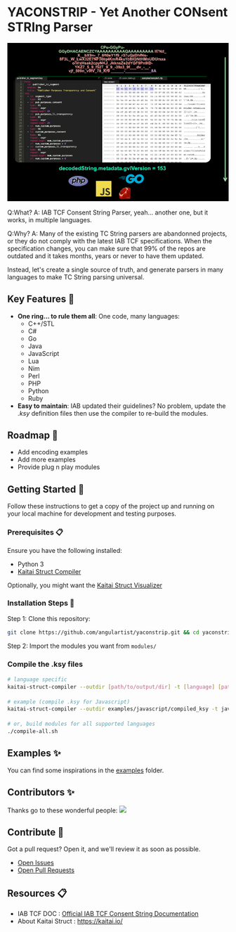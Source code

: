 # YACONSTRIP - Yet Another CONsent STRIng Parser

![YACONSTRIP](docs/header.png)

Q:What?
A: IAB TCF Consent String Parser, yeah... another one, but it works, in multiple languages.

Q:Why? 
A: Many of the existing TC String parsers are abandonned projects, or they do not comply
with the latest IAB TCF specifications. When the specification changes, you can make sure that
99% of the repos are outdated and it takes months, years or never to have them updated.

Instead, let's create a single source of truth, and generate parsers in many languages to make TC String parsing universal.


## Key Features 🎯
- **One ring... to rule them all**: One code, many languages:
    - C++/STL
    - C#
    - Go 
    - Java
    - JavaScript
    - Lua
    - Nim 
    - Perl
    - PHP
    - Python
    - Ruby
- **Easy to maintain**: IAB updated their guidelines? No problem, update the _.ksy_ definition files then use the compiler to re-build the modules.


## Roadmap 🎯
- Add encoding examples
- Add more examples
- Provide plug n play modules

## Getting Started 🚀

Follow these instructions to get a copy of the project up and running on your local machine for development and testing purposes.

### Prerequisites 📋

Ensure you have the following installed:
- Python 3
- [Kaitai Struct Compiler](https://kaitai.io/#download)

Optionally, you might want the [Kaitai Struct Visualizer](https://github.com/kaitai-io/kaitai_struct_visualizer)

### Installation Steps 💽

Step 1: Clone this repository:

```bash
git clone https://github.com/angulartist/yaconstrip.git && cd yaconstrip
```

Step 2: Import the modules you want from `modules/`

### Compile the .ksy files

```bash
# language specific
kaitai-struct-compiler --outdir [path/to/output/dir] -t [language] [path/to/.ksy/files]

# example (compile .ksy for Javascript)
kaitai-struct-compiler --outdir examples/javascript/compiled_ksy -t javascript kaitai/*

# or, build modules for all supported languages
./compile-all.sh
```

## Examples ✨

You can find some inspirations in the [examples](examples/) folder.

## Contributors ✨

Thanks go to these wonderful people:
<a href="https://github.com/angulartist/yaconstrip/graphs/contributors">
  <img src="https://contrib.rocks/image?repo=angulartist/yaconstrip" />
</a>

## Contribute 🤝

Got a pull request? Open it, and we'll review it as soon as possible.

- [Open Issues](https://github.com/angulartist/yaconstrip/issues)
- [Open Pull Requests](https://github.com/angulartist/yaconstrip/pulls)

## Resources 📋

- IAB TCF DOC : [Official IAB TCF Consent String Documentation](https://github.com/InteractiveAdvertisingBureau/GDPR-Transparency-and-Consent-Framework/blob/master/TCFv2/IAB%20Tech%20Lab%20-%20Consent%20string%20and%20vendor%20list%20formats%20v2.md)
- About Kaitai Struct : https://kaitai.io/


